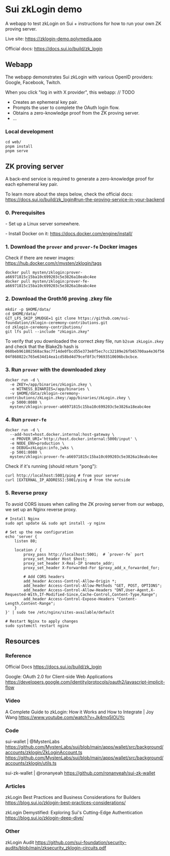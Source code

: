 # Sui zkLogin demo

A webapp to test zkLogin on Sui + instructions for how to run your own ZK proving server.

Live site: https://zklogin-demo.polymedia.app

Official docs: https://docs.sui.io/build/zk_login

## Webapp

The webapp demonstrates Sui zkLogin with various OpenID providers: Google, Facebook, Twitch.

When you click "log in with X provider", this webapp: // TODO
- Creates an ephemeral key pair.
- Prompts the user to complete the OAuth login flow.
- Obtains a zero-knowledge proof from the ZK proving server.
- ...

### Local development

```
cd web/
pnpm install
pnpm serve
```

## ZK proving server

A back-end service is required to generate a zero-knowledge proof for each ephemeral key pair.

To learn more about the steps below, check the official docs: https://docs.sui.io/build/zk_login#run-the-proving-service-in-your-backend

### 0. Prerequisites
\- Set up a Linux server somewhere.

\- Install Docker on it: https://docs.docker.com/engine/install/

### 1. Download the `prover` and `prover-fe` Docker images
Check if there are newer images: https://hub.docker.com/r/mysten/zklogin/tags
```
docker pull mysten/zklogin:prover-a66971815c15ba10c699203c5e3826a18eabc4ee
docker pull mysten/zklogin:prover-fe-a66971815c15ba10c699203c5e3826a18eabc4ee
```

### 2. Download the Groth16 proving .zkey file
```
mkdir -p $HOME/data/
cd $HOME/data/
GIT_LFS_SKIP_SMUDGE=1 git clone https://github.com/sui-foundation/zklogin-ceremony-contributions.git
cd zklogin-ceremony-contributions/
git lfs pull --include "zkLogin.zkey"
```
To verify that you downloaded the correct zkey file, run `b2sum zkLogin.zkey` and check that the Blake2b hash is `060beb961802568ac9ac7f14de0fbcd55e373e8f5ec7cc32189e26fb65700aa4e36f5604f868022c765e634d14ea1cd58bd4d79cef8f3cf9693510696bcbcbce`.

### 3. Run `prover` with the downloaded zkey
```
docker run -d \
  -e ZKEY=/app/binaries/zkLogin.zkey \
  -e WITNESS_BINARIES=/app/binaries \
  -v $HOME/data/zklogin-ceremony-contributions/zkLogin.zkey:/app/binaries/zkLogin.zkey \
  -p 5000:8080 \
  mysten/zklogin:prover-a66971815c15ba10c699203c5e3826a18eabc4ee
```

### 4. Run `prover-fe`
```
docker run -d \
  --add-host=host.docker.internal:host-gateway \
  -e PROVER_URI='http://host.docker.internal:5000/input' \
  -e NODE_ENV=production \
  -e DEBUG=zkLogin:info,jwks \
  -p 5001:8080 \
  mysten/zklogin:prover-fe-a66971815c15ba10c699203c5e3826a18eabc4ee
```
Check if it's running (should return "pong"):
```
curl http://localhost:5001/ping # from your server
curl [EXTERNAL_IP_ADDRESS]:5001/ping # from the outside
```

### 5. Reverse proxy

To avoid CORS issues when calling the ZK proving server from our webapp, we set up an Nginx reverse proxy.

```
# Install Nginx
sudo apt update && sudo apt install -y nginx

# Set up the new configuration
echo 'server {
    listen 80;

    location / {
        proxy_pass http://localhost:5001;  # `prover-fe` port
        proxy_set_header Host $host;
        proxy_set_header X-Real-IP $remote_addr;
        proxy_set_header X-Forwarded-For $proxy_add_x_forwarded_for;

        # Add CORS headers
        add_header Access-Control-Allow-Origin *;
        add_header Access-Control-Allow-Methods "GET, POST, OPTIONS";
        add_header Access-Control-Allow-Headers "DNT,User-Agent,X-Requested-With,If-Modified-Since,Cache-Control,Content-Type,Range";
        add_header Access-Control-Expose-Headers "Content-Length,Content-Range";
    }
}' | sudo tee /etc/nginx/sites-available/default

# Restart Nginx to apply changes
sudo systemctl restart nginx
```

## Resources

### Reference

Official Docs
https://docs.sui.io/build/zk_login

Google: OAuth 2.0 for Client-side Web Applications
https://developers.google.com/identity/protocols/oauth2/javascript-implicit-flow

### Video

A Complete Guide to zkLogin: How it Works and How to Integrate | Joy Wang
https://www.youtube.com/watch?v=Jk4mq5IOUYc

### Code

sui-wallet | @MystenLabs
https://github.com/MystenLabs/sui/blob/main/apps/wallet/src/background/accounts/zklogin/ZkLoginAccount.ts
https://github.com/MystenLabs/sui/blob/main/apps/wallet/src/background/accounts/zklogin/utils.ts

sui-zk-wallet | @ronanyeah
https://github.com/ronanyeah/sui-zk-wallet

### Articles

zkLogin Best Practices and Business Considerations for Builders
https://blog.sui.io/zklogin-best-practices-considerations/

zkLogin Demystified: Exploring Sui's Cutting-Edge Authentication
https://blog.sui.io/zklogin-deep-dive/

### Other
zkLogin Audit
https://github.com/sui-foundation/security-audits/blob/main/zksecurity_zklogin-circuits.pdf
